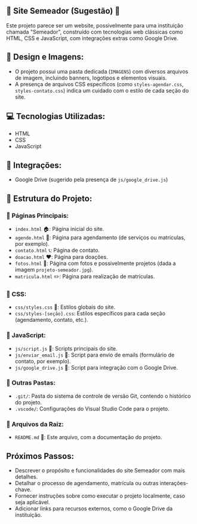 ## 🌱 Site Semeador (Sugestão) 🌱

Este projeto parece ser um website, possivelmente para uma instituição chamada "Semeador", construído com tecnologias web clássicas como HTML, CSS e JavaScript, com integrações extras como Google Drive.

## 🎨 Design e Imagens:

- O projeto possui uma pasta dedicada (`IMAGENS`) com diversos arquivos de imagem, incluindo banners, logotipos e elementos visuais. 
- A presença de arquivos CSS específicos (como `styles-agendar.css`, `styles-contato.css`) indica um cuidado com o estilo de cada seção do site.

## 💻 Tecnologias Utilizadas:

- HTML
- CSS
- JavaScript

## 🔌 Integrações:

- Google Drive (sugerido pela presença de `js/google_drive.js`)

## 📂 Estrutura do Projeto:

### 📄 Páginas Principais:

- `index.html` 🏠: Página inicial do site.
- `agende.html` 📅: Página para agendamento (de serviços ou matrículas, por exemplo).
- `contato.html` 📞: Página de contato.
- `doacao.html` ❤️: Página para doações.
- `fotos.html` 📸: Página com fotos e possivelmente projetos (dada a imagem `projeto-semeador.jpg`).
- `matricula.html` ✏️: Página para realização de matrículas.

### 📁 CSS:

- `css/styles.css` 🎨: Estilos globais do site.
- `css/styles-[seção].css`: Estilos específicos para cada seção (agendamento, contato, etc.).

### 📁 JavaScript:

- `js/script.js` 🧠: Scripts principais do site.
- `js/enviar_email.js` 📧: Script para envio de emails (formulário de contato, por exemplo).
- `js/google_drive.js` 💾: Script para integração com o Google Drive.

### 📁 Outras Pastas:

- `.git/`: Pasta do sistema de controle de versão Git, contendo o histórico do projeto.
- `.vscode/`: Configurações do Visual Studio Code para o projeto. 

### 📄 Arquivos da Raiz:

- `README.md` 📄: Este arquivo, com a documentação do projeto.

## Próximos Passos:

- Descrever o propósito e funcionalidades do site Semeador com mais detalhes.
- Detalhar o processo de agendamento, matrícula ou outras interações-chave.
- Fornecer instruções sobre como executar o projeto localmente, caso seja aplicável.
- Adicionar links para recursos externos, como o Google Drive da instituição. 


